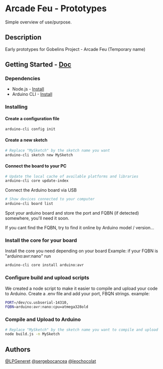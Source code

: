 # Arcade Feu - Prototypes

Simple overview of use/purpose.

## Description

Early prototypes for Gobelins Project - Arcade Feu (Temporary name)

## Getting Started - [Doc](https://arduino.github.io/arduino-cli/0.20/getting-started/)

### Dependencies

- Node.js - [Install](https://nodejs.org/en/download/)
- Arduino CLI - [Install](https://arduino.github.io/arduino-cli/0.20/installation/)

### Installing

#### Create a configuration file

```bash
arduino-cli config init
```

#### Create a new sketch

```bash
# Replace "MySketch" by the sketch name you want
arduino-cli sketch new MySketch
```

#### Connect the board to your PC

```bash
# Update the local cache of available platforms and libraries
arduino-cli core update-index
```

Connect the Arduino board via USB

```bash
# Show devices connected to your computer
arduino-cli board list
```

Spot your arduino board and store the port and FQBN (if detected) somewhere, you'll need it soon.

If you cant find the FQBN, try to find it online by Arduino model / version...

### Install the core for your board

Install the core you need depending on your board
Example: if your FQBN is "arduino:avr:nano" run

```bash
arduino-cli core install arduino:avr
```

### Configure build and upload scripts

We created a node script to make it easier to compile and upload your code to Arduino.
Create a .env file and add your port, FBQN strings. example:

```bash
PORT=/dev/cu.usbserial-14310,
FQBN=arduino:avr:nano:cpu=atmega328old
```

### Compile and Upload to Arduino

```bash
# Replace "MySketch" by the sketch name you want to compile and upload
node build.js -n MySketch
```

## Authors

[@LPGeneret](https://twitter.com/LPGeneret)
[@sergebocancea](https://twitter.com/sergebocancea)
[@leochocolat](https://twitter.com/leochocolat)
